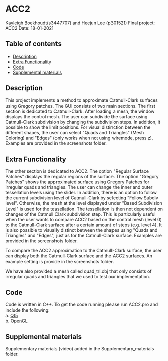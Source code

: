 # ACC2
Kayleigh Boekhoudt(s3447707) and Heejun Lee (p301521)
Final project: ACC2
Date: 18-01-2021


## Table of contents
* [Description](#description)
* [Extra Functionality](#extra-functionality)
* [Code](#code)
* [Supplemental materials](#supplemental-materials)


## Description
This project implements a method to approximate Catmull-Clark surfaces using Gregory patches. The GUI consists of two main sections. The first section is dedicated to Catmull-Clark. After loading a mesh, the window displays the control mesh. The user can subdivide the surface using Catmull-Clark subdivision by changing the subdivision steps. In addition, it possible to show the limit positions. For visual distinction between the different shapes, the user can select "Quads and Triangles" (Mesh Coloring) and "Edges" (only works when not using wiremode, press z). Examples are provided in the screenshots folder.


## Extra Functionality
The other section is dedicated to ACC2. The option "Regular Surface Patches" displays the regular regions of the surface. The option "Gregory Patches" shows the approximated surface using Gregory Patches for irregular quads and triangles. The user can change the inner and outer tessellation levels using the slider.
In addition, there is an option to follow the current subdivision level of Catmull-Clark by selecting "Follow Subdiv level". Otherwise, the mesh at the level displayed under "Based Subdivision Level" is used for the tessellation. The tessellation is then not dependent on changes of the Catmull Clark subdivision step. This is particularly useful when the user wants to compare ACC2 based on the control mesh (level 0) to the Catmull-Clark surface after a certain amount of steps (e.g. level 4).
It is also possible to visually distinct between the shapes using "Quads and Triangles" and "Edges", just as for the Catmull-Clark surface. Examples are provided in the screenshots folder.

To compare the ACC2 approximation to the Catmull-Clark surface, the user can display both the Catmull-Clark surface and the ACC2 surfaces. An example setting is provide in the screenshots folder.

We have also provided a mesh called quad_tri.obj that only consists of irregular quads and triangles that we used to test our implementation.


## Code
Code is written in C++. To get the code running please run ACC2.pro and include the following:\
a. [Qt5](https://www.qt.io/)\
b. [OpenGL](https://www.opengl.org//)


## Supplemental materials
Supplementary materials (video) added in the Supplementary_materials folder.
